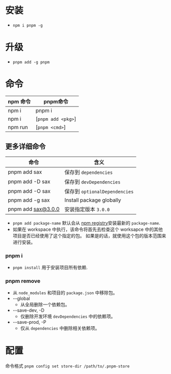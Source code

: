 # 安装

- `npm i pnpm -g`

# 升级

- `pnpm add -g pnpm`

# 命令

| npm 命令      | pnpm命令           |
| ------------- | ------------------ |
| npm i         | pnpm i             |
| npm i <pkg>   | [`pnpm add <pkg>`] |
| npm run <cmd> | [`pnpm <cmd>`]     |

## 更多详细命令

| 命令               | 含义                          |
| ------------------ | ----------------------------- |
| pnpm add sax       | 保存到 `dependencies`         |
| pnpm add -D sax    | 保存到 `devDependencies`      |
| pnpm add -O sax    | 保存到 `optionalDependencies` |
| pnpm add -g sax    | Install package globally      |
| pnpm add sax@3.0.0 | 安装指定版本 `3.0.0`          |

- `pnpm add package-name` 默认会从 [npm registry](https://www.npmjs.com/)安装最新的 `package-name`.
- 如果在 workspace 中执行，该命令将首先去检查这个 worksapce 中的其他项目是否已经使用了这个指定的包。 如果是的话，就使用这个包的版本范围来进行安装。

### pnpm i

- `pnpm install` 用于安装项目所有依赖.

### pnpm remove

- 从 `node_modules` 和项目的 `package.json` 中移除包。
- --global
  - 从全局删除一个依赖包。
- --save-dev, -D
  - 仅删除开发环境 `devDependencies` 中的依赖项。
- --save-prod, -P
  - 仅从 `dependencies` 中删除相关依赖项。

# 配置

命令格式 `pnpm config set store-dir /path/to/.pnpm-store`

